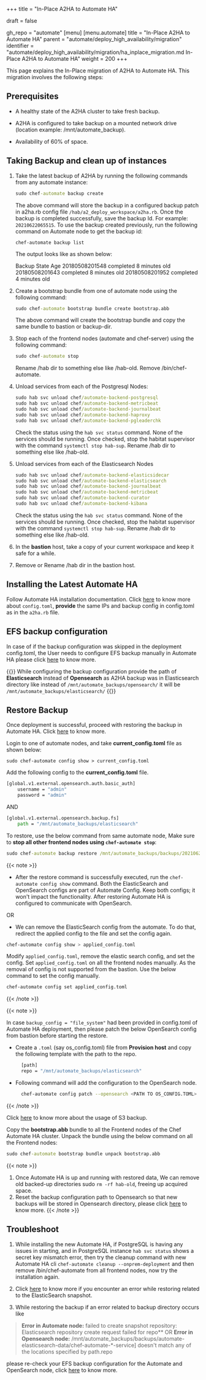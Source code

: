 +++
title = "In-Place A2HA to Automate HA"

draft = false

gh_repo = "automate"
[menu]
[menu.automate]
title = "In-Place A2HA to Automate HA"
parent = "automate/deploy_high_availability/migration"
identifier = "automate/deploy_high_availability/migration/ha_inplace_migration.md In-Place A2HA to Automate HA"
weight = 200
+++

This page explains the In-Place migration of A2HA to Automate HA. This migration involves the following steps:

## Prerequisites

- A healthy state of the A2HA cluster to take fresh backup.

- A2HA is configured to take backup on a mounted network drive (location example: /mnt/automate_backup).

- Availability of 60% of space.

## Taking Backup and clean up of instances

1. Take the latest backup of A2HA by running the following commands from any automate instance:

    ```cmd
    sudo chef-automate backup create
    ```

    The above command will store the backup in a configured backup patch in a2ha.rb config file `/hab/a2_deploy_workspace/a2ha.rb`. Once the backup is completed successfully, save the backup Id. For example: `20210622065515`. To use the backup created previously, run the following command on Automate node to get the backup id:

    ```sudo
    chef-automate backup list
    ```

    The output looks like as shown below:

    Backup             State       Age
    20180508201548    completed  8 minutes old
    20180508201643    completed  8 minutes old
    20180508201952    completed  4 minutes old

1. Create a bootstrap bundle from one of automate node using the following command:

      ```cmd
      sudo chef-automate bootstrap bundle create bootstrap.abb
      ```

    The above command will create the bootstrap bundle and copy the same bundle to bastion or backup-dir.

1. Stop each of the frontend nodes (automate and chef-server) using the following command:

    ```cmd
    sudo chef-automate stop
    ```

    Rename /hab dir to something else like /hab-old.
    Remove /bin/chef-automate.

1. Unload services from each of the Postgresql Nodes:

    ```cmd
    sudo hab svc unload chef/automate-backend-postgresql
    sudo hab svc unload chef/automate-backend-metricbeat
    sudo hab svc unload chef/automate-backend-journalbeat
    sudo hab svc unload chef/automate-backend-haproxy
    sudo hab svc unload chef/automate-backend-pgleaderchk
    ```

    Check the status using the `hab svc status` command. None of the services should be running. Once checked, stop the habitat supervisor with the command `systemctl stop hab-sup`. Rename /hab dir to something else like /hab-old.

1. Unload services from each of the Elasticsearch Nodes

    ```cmd
    sudo hab svc unload chef/automate-backend-elasticsidecar
    sudo hab svc unload chef/automate-backend-elasticsearch
    sudo hab svc unload chef/automate-backend-journalbeat
    sudo hab svc unload chef/automate-backend-metricbeat
    sudo hab svc unload chef/automate-backend-curator
    sudo hab svc unload chef/automate-backend-kibana
    ```

   Check the status using the `hab svc status` command. None of the services should be running. Once checked, stop the habitat supervisor with the command `systemctl stop hab-sup`. Rename /hab dir to something else like /hab-old.

1. In the **bastion** host, take a copy of your current workspace and keep it safe for a while.
1. Remove or Rename /hab dir in the bastion host.

## Installing the Latest Automate HA

Follow Automate HA installation documentation. Click [here](/automate/ha_onprim_deployment_procedure/) to know more about `config.toml`, 
**provide** the same IPs and backup config in config.toml as in the  `a2ha.rb` file.

## EFS backup configuration
In case of if the backup configuration was skipped in the deployment config.toml, the User needs to configure EFS backup manually in Automate HA please click [here](/automate/ha_backup_restore_file_system/#configuration-for-automate-node-from-provision-host) to know more.

{{<note>}}
While configuring the backup configuration provide the path of **Elasticsearch** instead of **Opensearch** as A2HA backup was in Elasticsearch directory 
like instead of `/mnt/automate_backups/opensearch/` it will be `/mnt/automate_backups/elasticsearch/`
{{</note>}}

## Restore Backup

Once deployment is successful, proceed with restoring the backup in Automate HA. Click [here](/automate/ha_backup_restore_file_system/) to know more.

Login to one of automate nodes, and take **current_config.toml** file as shown below:

```sudo
sudo chef-automate config show > current_config.toml
```

Add the following config to the **current_config.toml** file.

```cmd
[global.v1.external.opensearch.auth.basic_auth]
    username = "admin"
    password = "admin"
```

AND

```cmd
[global.v1.external.opensearch.backup.fs]
    path = "/mnt/automate_backups/elasticsearch"
```

To restore, use the below command from same automate node, Make sure to **stop all other frontend nodes using `chef-automate stop`**:

```cmd
sudo chef-automate backup restore /mnt/automate_backups/backups/20210622065515/ --patch-config current_config.toml --airgap-bundle /var/tmp/frontend-4.x.y.aib --skip-preflight
```

{{< note >}}

- After the restore command is successfully executed, run the `chef-automate config show` command. Both the ElasticSearch and OpenSearch configs are part of Automate Config. Keep both configs; it won't impact the functionality. After restoring Automate HA is configured to communicate with OpenSearch.

OR

- We can remove the ElasticSearch config from the automate. To do that, redirect the applied config to the file and set the config again.

```bash
chef-automate config show > applied_config.toml
```

Modify `applied_config.toml`, remove the elastic search config, and set the config. Set `applied_config.toml` on all the frontend nodes manually. As the removal of config is not supported from the bastion. Use the below command to set the config manually.

```bash
chef-automate config set applied_config.toml
```

{{< /note >}}

{{< note >}}

In case `backup_config = "file_system"` had been provided in config.toml of Automate HA deployment, then please patch the below OpenSearch config from bastion before starting the restore.

- Create a `.toml` (say os_config.toml) file from **Provision host** and copy the following template with the path to the repo.

    ```sh
      [path]
      repo = "/mnt/automate_backups/elasticsearch"
    ```

- Following command will add the configuration to the OpenSearch node.

    ```sh
      chef-automate config patch --opensearch <PATH TO OS_CONFIG.TOML>
    ```

{{< /note >}}

Click [here](/automate/ha_backup_restore_object_storage/) to know more about the usage of S3 backup.

Copy the **bootstrap.abb** bundle to all the Frontend nodes of the Chef Automate HA cluster. Unpack the bundle using the below command on all the Frontend nodes:

```cmd
sudo chef-automate bootstrap bundle unpack bootstrap.abb
```

{{< note >}}
1. Once Automate HA is up and running with restored data, We can remove old backed-up directories sudo `rm -rf hab-old`, freeing up acquired space.
1. Reset the backup configuration path to Opensearch so that new backups will be stored in Opensearch directory, please click [here](/automate/ha_backup_restore_file_system/#configuration-for-automate-node-from-provision-host) to know more.
{{< /note >}}

## Troubleshoot

1. While installing the new Automate HA, if PostgreSQL is having any issues in starting, and in PostgreSQL instance `hab svc status` shows a secret key mismatch error, then try the cleanup command with new Automate HA cli `chef-automate cleanup --onprem-deployment` and then remove /bin/chef-automate from all frontend nodes, now try the installation again.

1. Click [here](/automate/ha_existing_a2ha_to_automate_ha/#troubleshooting) to know more if you encounter an error while restoring related to the ElasticSearch snapshot.
2. While restoring the backup if an error related to backup directory occurs like 
> **Error in Automate node:** failed to create snapshot repository: Elasticsearch repository create request failed for repo**
> OR
> **Error in Opensearch node:** /mnt/automate_backups/backups/automate-elasticsearch-data/chef-automate-*-service] doesn't match any of the locations specified by path.repo

please re-check your EFS backup configuration for the Automate and OpenSearch node, click [here](/automate/ha_backup_restore_file_system/#configuration-for-automate-node-from-provision-host) to know more.
